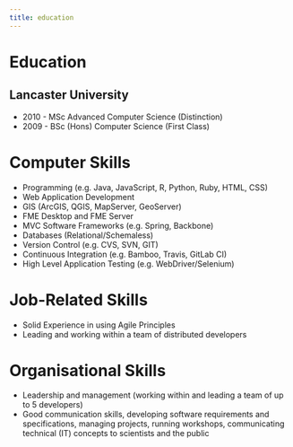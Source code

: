 ```yaml
---
title: education
---
```

# Education

## Lancaster University
* 2010 - MSc Advanced Computer Science (Distinction)
* 2009 - BSc (Hons) Computer Science (First Class)

# Computer Skills

* Programming (e.g. Java, JavaScript, R, Python, Ruby, HTML, CSS)
* Web Application Development
* GIS (ArcGIS, QGIS, MapServer, GeoServer)
* FME Desktop and FME Server
* MVC Software Frameworks (e.g. Spring, Backbone)
* Databases (Relational/Schemaless)
* Version Control (e.g. CVS, SVN, GIT)
* Continuous Integration (e.g. Bamboo, Travis, GitLab CI)
* High Level Application Testing (e.g. WebDriver/Selenium)

# Job-Related Skills

* Solid Experience in using Agile Principles
* Leading and working within a team of distributed developers

# Organisational Skills

* Leadership and management (working within and leading a team of up to 5 developers)
* Good communication skills, developing software requirements and specifications, managing projects, running workshops, communicating technical (IT) concepts to scientists and the public
